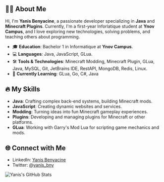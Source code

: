 ## 🧑‍💻 About Me
Hi, I'm **Yanis Benyacine**, a passionate developer specializing in **Java** and **Minecraft Plugins**. Currently, I'm a first-year Inforlatique student at **Ynov Campus**, and I love exploring new technologies, solving problems, and teaching others about programming.

- 🎓 **Education**: Bachelor 1 in Informatique at **Ynov Campus**.
- 💻 **Languages**: Java, JavaScript, GLua.
- 🛠️ **Tools & Technologies**: Minecraft Modding, Minecraft Plugin, GLua, Java, MySQL, Git, JetBrains IDE, RestAPI, MongoDB, Redis, Linux.
- 🌱 **Currently Learning**: GLua, Go, C#, Java

## 🔥 My Skills
- **Java**: Crafting complex back-end systems, building Minecraft mods.
- **JavaScript**: Creating dynamic websites and services.
- **Modding**: Turning ideas into fun Minecraft gameplay experiences.
- **Plugins**: Developing and managing plugins for Minecraft or other platforms.
- **GLua**: Working with Garry's Mod Lua for scripting game mechanics and mods.

## 🌐 Connect with Me
- LinkedIn: [Yanis Benyacine](https://www.linkedin.com/in/yanis-benyacine-5a482528b/)
- Twitter: [@yanis_bny](https://x.com/yanis_bny)

![Yanis's GitHub Stats](https://github-readme-stats.vercel.app/api?username=Sterll&show_icons=true&theme=radical)
